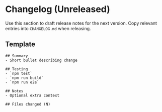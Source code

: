 # Changelog (Unreleased)

Use this section to draft release notes for the next version. Copy relevant entries into `CHANGELOG.md` when releasing.

## Template

```
## Summary
- Short bullet describing change

## Testing
- `npm test`
- `npm run build`
- `npm run e2e`

## Notes
- Optional extra context

## Files changed (N)
```

